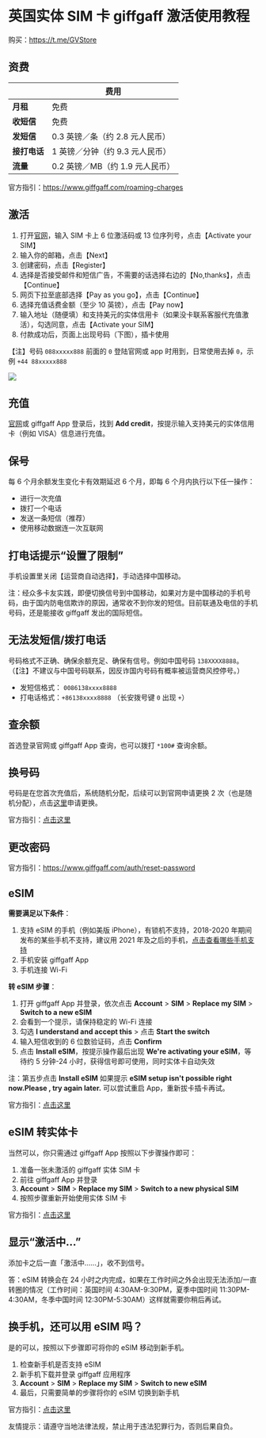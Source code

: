 # 英国实体 SIM 卡 giffgaff 激活使用教程

购买：https://t.me/GVStore

## 资费

|  |  费用 |
|  ----  | ----  |
| **月租**  |  免费 |
|  **收短信**  | 免费 |
|  **发短信**       |   0.3 英镑／条（约 2.8 元人民币）  |
|  **接打电话**       |   1 英镑／分钟（约 9.3 元人民币） |
|     **流量**    | 0.2 英镑／MB（约 1.9 元人民币）    |

官方指引：https://www.giffgaff.com/roaming-charges


## 激活
1. 打开[官网](https://www.giffgaff.com/activate)，输入 SIM 卡上 6 位激活码或 13 位序列号，点击【Activate your SIM】
2. 输入你的邮箱，点击【Next】
3. 创建密码，点击【Register】
4. 选择是否接受邮件和短信广告，不需要的话选择右边的【No,thanks】，点击 【Continue】
5. 网页下拉至底部选择【Pay as you go】，点击【Continue】
6. 选择充值话费金额（至少 10 英镑），点击【Pay now】
7. 输入地址（随便填）和支持美元的实体信用卡（如果没卡联系客服代充值激活），勾选同意，点击【Activate your SIM】
8. 付款成功后，页面上出现号码（下图），插卡使用

【注】号码 `088xxxxx888` 前面的 `0` 登陆官网或 app 时用到，日常使用去掉 `0`，示例 `+44 88xxxxx888`

![](https://i.imgur.com/Q9cZKmj.png)

## 充值

[官网](https://www.giffgaff.com)或 giffgaff App 登录后，找到 **Add credit**，按提示输入支持美元的实体信用卡（例如 VISA）信息进行充值。

## 保号
每 6 个月余额发生变化卡有效期延迟 6 个月，即每 6 个月内执行以下任一操作：

- 进行一次充值
- 拨打一个电话
- 发送一条短信（推荐）
- 使用移动数据连一次互联网

## 打电话提示“设置了限制”
手机设置里关闭【运营商自动选择】，手动选择中国移动。

注：经众多卡友实践，即便切换信号到中国移动，如果对方是中国移动的手机号码，由于国内防电信欺诈的原因，通常收不到你发的短信。目前联通及电信的手机号码，还是能接收 giffgaff 发出的国际短信。

## 无法发短信/拨打电话
号码格式不正确、确保余额充足、确保有信号。例如中国号码 `138XXXX8888`。（【注】不建议与中国号码联系，因反诈国内号码有概率被运营商风控停号。）

- 发短信格式： `0086138xxxx8888`
- 打电话格式：`+86138xxxx8888` （长安拨号键 `0` 出现 `+`）

## 查余额
首选登录官网或 giffgaff App 查询，也可以拨打 `*100#` 查询余额。

## 换号码
号码是在您首次充值后，系统随机分配，后续可以到官网申请更换 2 次（也是随机分配），点击[这里](https://www.giffgaff.com/auth/login?redirect=%2Fprofile%2Fdetails%2Fgetnumber)申请更换。

官方指引：[点击这里](https://www.giffgaff.com/profile/details/getnumber)

## 更改密码

官方指引：https://www.giffgaff.com/auth/reset-password

## eSIM

**需要满足以下条件**：
1. 支持 eSIM 的手机（例如美版 iPhone），有锁机不支持，2018-2020 年期间发布的某些手机不支持，建议用 2021 年及之后的手机，[点击查看哪些手机支持](https://www.giffgaff.com/help/articles/can-i-use-an-esim-in-my-current-phone)
2. 手机安装 giffgaff App
3. 手机连接 Wi-Fi

**转 eSIM 步骤**：
1. 打开 giffgaff App 并登录，依次点击 **Account** > **SIM** > **Replace my SIM** > **Switch to a new eSIM**
2. 会看到一个提示，请保持稳定的 Wi-Fi 连接
3. 勾选 **I understand and accept this** > 点击 **Start the switch**
4. 输入短信收到的 6 位数验证码，点击 **Confirm**
5. 点击 **Install eSIM**，按提示操作最后出现 **We're activating your eSIM**，等待约 5 分钟-24 小时，获得信号即可使用，同时实体卡自动失效

注：第五步点击 **Install eSIM** 如果提示 **eSIM setup isn't possible right now.Please , try again later.** 可以尝试重启 App，重新拔卡插卡再试。

官方指引：[点击这里](https://www.giffgaff.com/help/articles/how-do-i-get-an-esim-on-giffgaff)

## eSIM 转实体卡

当然可以，你只需通过 giffgaff App 按照以下步骤操作即可：
1. 准备一张未激活的 giffgaff 实体 SIM 卡
2. 前往 giffgaff App 并登录
3. **Account** > **SIM** > **Replace my SIM** > **Switch to a new physical SIM**
4. 按照步骤重新开始使用实体 SIM 卡

官方指引：[点击这里](https://www.giffgaff.com/help/articles/can-i-switch-back-to-a-physical-sim-card-from-an-esim)

## 显示“激活中…”
添加卡之后一直「激活中……」，收不到信号。

答：eSIM 转换会在 24 小时之内完成，如果在工作时间之外会出现无法添加/一直转圈的情况（工作时间：英国时间 4:30AM-9:30PM，夏季中国时间 11:30PM-4:30AM，冬季中国时间 12:30PM-5:30AM）这样就需要你稍后再试。

## 换手机，还可以用 eSIM 吗？
是的可以，按照以下步骤即可将你的 eSIM 移动到新手机。
1. 检查新手机是否支持 eSIM
2. 新手机下载并登录 giffgaff 应用程序
3. **Account** > **SIM** > **Replace my SIM** > **Switch to new eSIM**
4. 最后，只需要简单的步骤将你的 eSIM 切换到新手机

官方指引：[点击这里](https://www.giffgaff.com/help/articles/can-i-still-use-my-esim-if-i-switch-to-a-different-phone)

友情提示：请遵守当地法律法规，禁止用于违法犯罪行为，否则后果自负。
